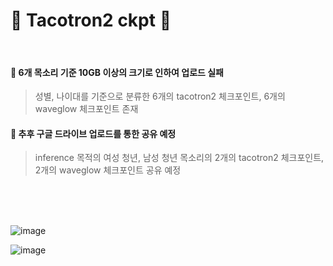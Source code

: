 # 🌰 Tacotron2 ckpt 🌰

<br/>

#### 🔸 6개 목소리 기준 10GB 이상의 크기로 인하여 업로드 실패 
> 성별, 나이대를 기준으로 분류한 6개의 tacotron2 체크포인트, 6개의 waveglow 체크포인트 존재

#### 🔸 추후 구글 드라이브 업로드를 통한 공유 예정
> inference 목적의 여성 청년, 남성 청년 목소리의 2개의 tacotron2 체크포인트, 2개의 waveglow 체크포인트 공유 예정

<br/>
<br/>
<br/>


![image](https://github.com/Capstone-4Potato/ai-server/assets/112147135/b8e2bbee-a2d0-46ff-b1fc-19ceae21cff3)

![image](https://github.com/Capstone-4Potato/ai-server/assets/112147135/35e24b6e-5610-43c9-9fc5-fa45cce0ba6b)
